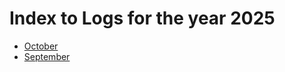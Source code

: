 Index to Logs for the year 2025
==============================

- [October](./october.md)  
- [September](./september.md)  
